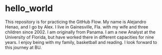 # hello_world
This repository is for practicing the GitHub Flow.
My name is Alejandro Henao, and I go by Alex. I live in Gainesville, Fla. with my wife and three children since 2002. I am originally from Panama. I am a new Analyst at the University of Florida, but have worked there in different capacities for nine years. I enjoy being with my family, basketball and reading. I look forward to this journey at BU.
